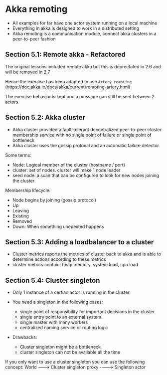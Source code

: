 # Akka remoting

* All examples for far have one actor system running on a local machine
* Everything in akka is designed to work in a distributed setting
* Akka remoting is a communication module, connect akka clusters in a peer-to-peer
fashion

## Section 5.1: Remote akka - Refactored
The original lessons included remote akka but this is deprectated in 2.6 and will
be removed in 2.7

Hence the exercise has been adapted to use `Artery remoting` (https://doc.akka.io/docs/akka/current/remoting-artery.html)

The exercise behavior is kept and a message can still be sent between 2 actors

## Section 5.2: Akka cluster

* Akka cluster provided a fault-tolerant decentralized peer-to-peer cluster membership
service with no single point of failure or single point of bottleneck
* Akka cluster uses the gossip protocal and an automatic failure detector

Some terms:
* Node: Logical member of the cluster (hostname / port)
* cluster: set of nodes. cluster will make 1 node leader
* seed node: a scan that can be configured to look for new nodes joining the cluster

Membership lifecycle:
* Node begins by joining (gossip protocol)
* Up
* Leaving
* Existing
* Removed
* Down: When something unepexted happens

## Section 5.3: Adding a loadbalancer to a cluster

* Cluster metrics reports the metrics of cluster back to akka and is able to determine actions
according to these metrics
* cluster metrics contain: heap memory, system load, cpu load

## Section 5.4: Cluster singleton
* Only 1 instance of a certian actor is running in the cluster.
* You need a singleton in the following cases:
    * single point of responsibility for important decisions in the cluster
    * single entry point to an external system
    * single master with many workers
    * centralized naming service or routing logic
    
* Drawbacks:
    * Cluster singleton might be a bottleneck
    * cluster singleton can not be available all the time


If you only want to use a cluster singleton you can use the following concept:
World ---> Cluster singleton proxy ----> Singleton actor
